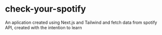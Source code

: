 # check-your-spotify

An aplication created using Next.js and Tailwind and fetch data from spotify API, created with the intention to learn
